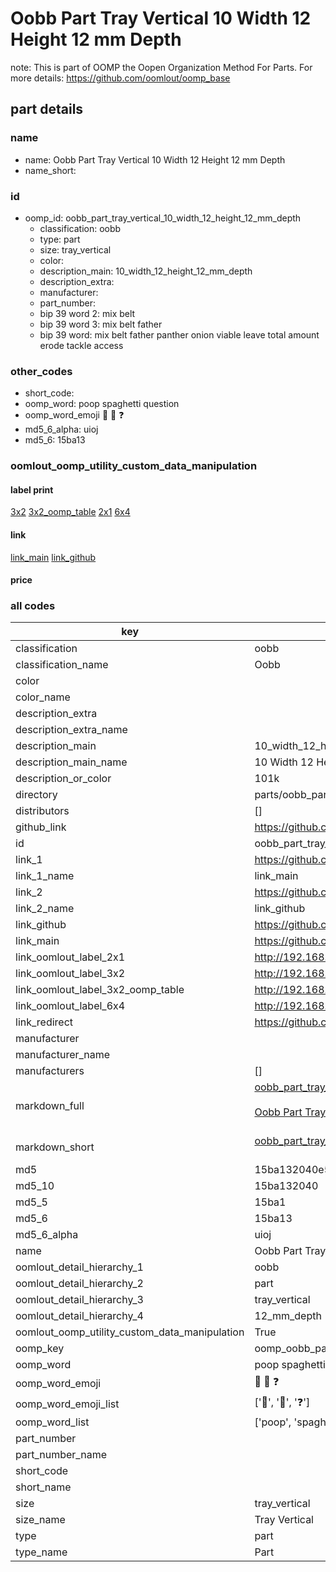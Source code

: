 # Oobb Part Tray Vertical 10 Width 12 Height 12 mm Depth  

note: This is part of OOMP the Oopen Organization Method For Parts. For more details: https://github.com/oomlout/oomp_base

##  part details
  







### name
* name: Oobb Part Tray Vertical 10 Width 12 Height 12 mm Depth
* name_short: 
### id
* oomp_id: oobb_part_tray_vertical_10_width_12_height_12_mm_depth
  * classification: oobb
  * type: part
  * size: tray_vertical
  * color: 
  * description_main: 10_width_12_height_12_mm_depth
  * description_extra: 
  * manufacturer: 
  * part_number: 
  * bip 39 word 2: mix belt
  * bip 39 word 3: mix belt father
  * bip 39 word: mix belt father panther onion viable leave total amount erode tackle access

### other_codes
* short_code: 
* oomp_word: poop spaghetti question
* oomp_word_emoji :poop: :spaghetti: :question:
* md5_6_alpha: uioj
* md5_6: 15ba13






### oomlout_oomp_utility_custom_data_manipulation
#### label print
[3x2](http://192.168.1.245:1112/?label=oomp%20uioj)
[3x2_oomp_table](http://192.168.1.108:1112/?label=oomp%20uioj)
[2x1](http://192.168.1.242:1112/?label=oomp%20uioj)
[6x4](http://192.168.1.55:1112/?label=oomp%20uioj)    

#### link

[link_main](https://github.com/oomlout/oomlout_oomp_version_1_messy/tree/main/parts/oobb_part_tray_vertical_10_width_12_height_12_mm_depth) [link_github](https://github.com/oomlout/oomlout_oomp_version_1_messy/tree/main/parts/oobb_part_tray_vertical_10_width_12_height_12_mm_depth)                             

#### price







### all codes 
| key | value |  
| --- | --- |  
| classification | oobb |  
| classification_name | Oobb |  
| color |  |  
| color_name |  |  
| description_extra |  |  
| description_extra_name |  |  
| description_main | 10_width_12_height_12_mm_depth |  
| description_main_name | 10 Width 12 Height 12 mm Depth |  
| description_or_color | 101k |  
| directory | parts/oobb_part_tray_vertical_10_width_12_height_12_mm_depth |  
| distributors | [] |  
| github_link | https://github.com/oomlout/oomlout_oomp_part_src/tree/main/parts/oobb_part_tray_vertical_10_width_12_height_12_mm_depth |  
| id | oobb_part_tray_vertical_10_width_12_height_12_mm_depth |  
| link_1 | https://github.com/oomlout/oomlout_oomp_version_1_messy/tree/main/parts/oobb_part_tray_vertical_10_width_12_height_12_mm_depth |  
| link_1_name | link_main |  
| link_2 | https://github.com/oomlout/oomlout_oomp_version_1_messy/tree/main/parts/oobb_part_tray_vertical_10_width_12_height_12_mm_depth |  
| link_2_name | link_github |  
| link_github | https://github.com/oomlout/oomlout_oomp_version_1_messy/tree/main/parts/oobb_part_tray_vertical_10_width_12_height_12_mm_depth |  
| link_main | https://github.com/oomlout/oomlout_oomp_version_1_messy/tree/main/parts/oobb_part_tray_vertical_10_width_12_height_12_mm_depth |  
| link_oomlout_label_2x1 | http://192.168.1.242:1112/?label=oomp%20uioj |  
| link_oomlout_label_3x2 | http://192.168.1.245:1112/?label=oomp%20uioj |  
| link_oomlout_label_3x2_oomp_table | http://192.168.1.108:1112/?label=oomp%20uioj |  
| link_oomlout_label_6x4 | http://192.168.1.55:1112/?label=oomp%20uioj |  
| link_redirect | https://github.com/oomlout/oomlout_oomp_version_1_messy/tree/main/parts/oobb_part_tray_vertical_10_width_12_height_12_mm_depth |  
| manufacturer |  |  
| manufacturer_name |  |  
| manufacturers | [] |  
| markdown_full | [oobb_part_tray_vertical_10_width_12_height_12_mm_depth](none)<br>[](none)<br>[Oobb Part Tray Vertical 10 Width 12 Height 12 Mm Depth](none)<br><br> |  
| markdown_short | [oobb_part_tray_vertical_10_width_12_height_12_mm_depth](none)<br><br> |  
| md5 | 15ba132040e5cfdfcd4d69fca7453c70 |  
| md5_10 | 15ba132040 |  
| md5_5 | 15ba1 |  
| md5_6 | 15ba13 |  
| md5_6_alpha | uioj |  
| name | Oobb Part Tray Vertical 10 Width 12 Height 12 mm Depth |  
| oomlout_detail_hierarchy_1 | oobb |  
| oomlout_detail_hierarchy_2 | part |  
| oomlout_detail_hierarchy_3 | tray_vertical |  
| oomlout_detail_hierarchy_4 | 12_mm_depth |  
| oomlout_oomp_utility_custom_data_manipulation | True |  
| oomp_key | oomp_oobb_part_tray_vertical_10_width_12_height_12_mm_depth |  
| oomp_word | poop spaghetti question |  
| oomp_word_emoji | :poop: :spaghetti: :question: |  
| oomp_word_emoji_list | [':poop:', ':spaghetti:', ':question:'] |  
| oomp_word_list | ['poop', 'spaghetti', 'question'] |  
| part_number |  |  
| part_number_name |  |  
| short_code |  |  
| short_name |  |  
| size | tray_vertical |  
| size_name | Tray Vertical |  
| type | part |  
| type_name | Part |  
